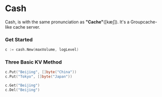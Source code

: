 # Cash

Cash, is with the same pronunciation as **"Cache"**([kæʃ]). It's a Groupcache-like cache server.

### Get Started

```go
c := cash.New(maxVolume, logLevel)
```

### Three Basic KV Method

```go
c.Put("Beijing", []byte("China"))
c.Put("Tokyo", []byte("Japan"))

c.Get("Beijing")
c.Del("Beijing")
```

